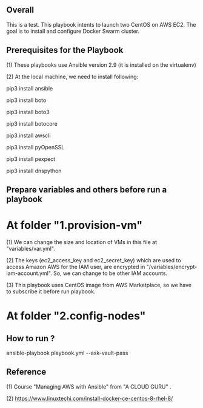 ## Overall
This is a test. This playbook intents to launch two CentOS on AWS EC2.  The goal is to install and configure Docker Swarm cluster.


## Prerequisites for the Playbook
(1) These playbooks use Ansible version 2.9 (it is installed on the virtualenv)

(2) At the local machine, we need to install following:

pip3 install ansible

pip3 install boto

pip3 install boto3

pip3 install botocore

pip3 install awscli

pip3 install pyOpenSSL

pip3 install pexpect

pip3 install dnspython


## Prepare variables and others before run a playbook

# At folder "1.provision-vm" 

(1) We can change the size and location of VMs in this file at "variables/var.yml". 

(2) The keys (ec2_access_key and ec2_secret_key) which are used to access Amazon AWS for the IAM user, are encrypted in "/variables/encrypt-iam-account.yml". So, we can change to be other IAM accounts.

(3) This playbook uses CentOS image from AWS Marketplace, so we have to subscribe it before run playbook.

# At folder "2.config-nodes"


## How to run ?
ansible-playbook playbook.yml --ask-vault-pass


## Reference
(1) Course "Managing AWS with Ansible" from "A CLOUD GURU" .

(2) https://www.linuxtechi.com/install-docker-ce-centos-8-rhel-8/
